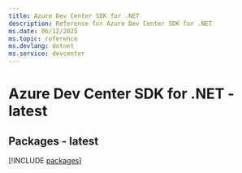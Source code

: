 ```yaml
---
title: Azure Dev Center SDK for .NET
description: Reference for Azure Dev Center SDK for .NET
ms.date: 06/12/2025
ms.topic: reference
ms.devlang: dotnet
ms.service: devcenter
---
```

# Azure Dev Center SDK for .NET - latest
## Packages - latest
[!INCLUDE [packages](dev-center-index.md)]